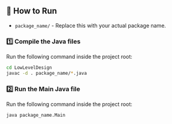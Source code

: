 ## 🚀 How to Run

- `package_name/` - Replace this with your actual package name.

### **1️⃣ Compile the Java files**
Run the following command inside the project root:

```sh
cd LowLevelDesign
javac -d . package_name/*.java
```

### **2️⃣ Run the Main Java file**
Run the following command inside the project root:

```sh
java package_name.Main
```

